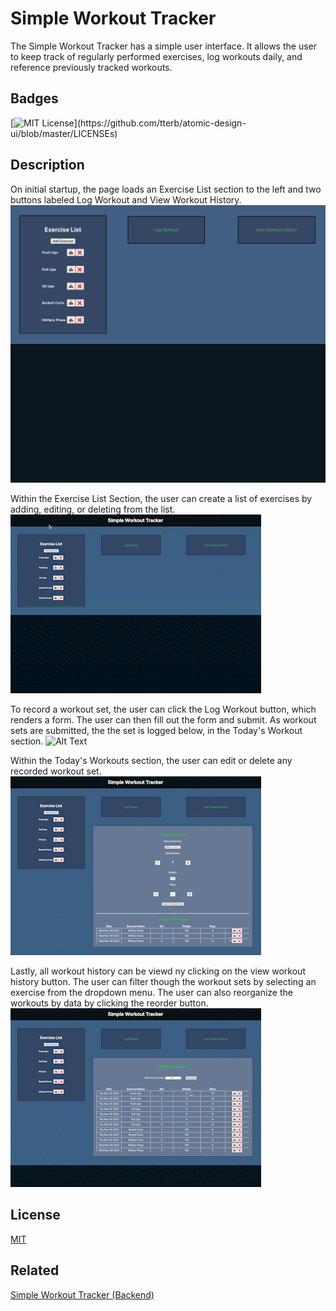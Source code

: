 
# Simple Workout Tracker 

The Simple Workout Tracker has a simple user interface.  It allows the user to keep track of regularly performed exercises, log workouts daily, and reference previously tracked workouts.

## Badges



[![MIT License](https://img.shields.io/apm/l/atomic-design-ui.svg?)](https://github.com/tterb/atomic-design-ui/blob/master/LICENSEs)



## Description
On initial startup, the page loads an Exercise List section to the left and two buttons labeled Log Workout and View Workout History.
![Alt Text](/my-app-frontend/media/SWT.png)

Within the Exercise List Section, the user can create a list of exercises by adding, editing, or deleting from the list.
![Alt Text](/my-app-frontend/media/exercise.gif)

To record a workout set, the user can click the Log Workout button, which renders a form.  The user can then fill out the form and submit.  As workout sets are submitted, the the set is logged below, in the Today's Workout section.
![Alt Text](/my-app-frontend/media/log.gif)

Within the Today's Workouts section, the user can edit or delete any recorded workout set.
![Alt Text](/my-app-frontend/media/edit.gif)

Lastly, all workout history can be viewd ny clicking on the view workout history button.  The user can filter though the workout sets by selecting an exercise from the dropdown menu.  The user can also reorganize the workouts by data by clicking the reorder button.
![Alt Text](/my-app-frontend/media/history.gif)
## License

[MIT](https://choosealicense.com/licenses/mit/)


## Related

[Simple Workout Tracker (Backend)](https://github.com/lvas248/simple-workout-tracker-backend)

